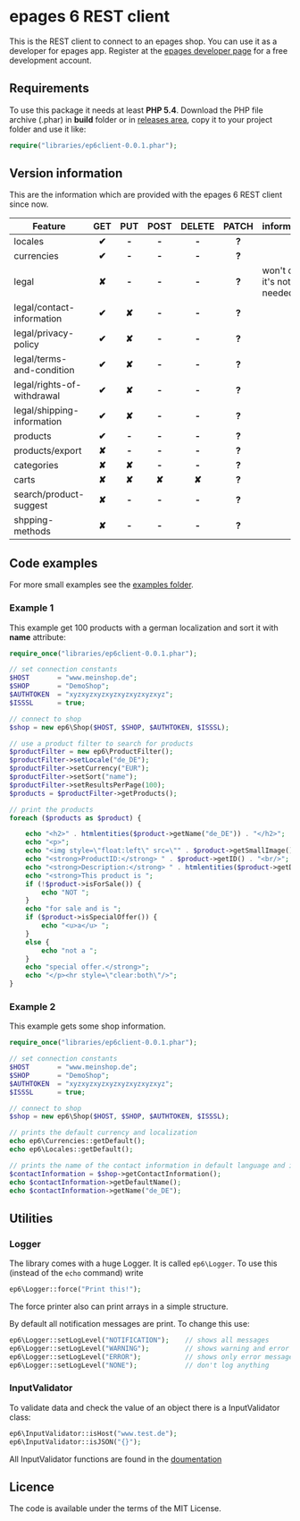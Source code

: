 # epages 6 REST client
This is the REST client to connect to an epages shop. You can use it as a developer for epages app. Register at the [epages developer page](https://developer.epages.com) for a free development account.

## Requirements
To use this package it needs at least **PHP 5.4**.
Download the PHP file archive (.phar) in **build** folder or in [releases area](https://github.com/dpauli/ep6client-php/releases), copy it to your project folder and use it like:
```php
require("libraries/ep6client-0.0.1.phar");
```

## Version information
This are the information which are provided with the epages 6 REST client since now.

| Feature | GET | PUT | POST | DELETE | PATCH | information |
| --- | :---: | :---: | :---: | :---: | :---: | --- |
| locales | **✔** | **-** | **-** | **-** | **?** |
| currencies | **✔** | **-** | **-** | **-** | **?** |
| legal | **✘** | **-** | **-** | **-** | **?** | won't do, it's not needed |
| legal/contact-information | **✔** | **✘** | **-** | **-** | **?** |
| legal/privacy-policy | **✔** | **✘** | **-** | **-** | **?** |
| legal/terms-and-condition | **✔** | **✘** | **-** | **-** | **?** |
| legal/rights-of-withdrawal | **✔** | **✘** | **-** | **-** | **?** |
| legal/shipping-information | **✔** | **✘** | **-** | **-** | **?** |
| products | **✔** | **-** | **-** | **-** | **?** |
| products/export | **✘** | **-** | **-** | **-** | **?** |
| categories | **✘** | **✘** | **-** | **-** | **?** |
| carts | **✘** | **✘** | **✘** | **✘** | **?** |
| search/product-suggest | **✘** | **-** | **-** | **-** | **?** |
| shpping-methods | **✘** | **-** | **-** | **-** | **?** |

## Code examples

For more small examples see the [examples folder](https://github.com/dpauli/ep6client-php/tree/master/examples).

### Example 1

This example get 100 products with a german localization and sort it with **name** attribute:

```php
require_once("libraries/ep6client-0.0.1.phar");

// set connection constants
$HOST		= "www.meinshop.de";
$SHOP		= "DemoShop";
$AUTHTOKEN	= "xyzxyzxyzxyzxyzxyzxyzxyz";
$ISSSL		= true;

// connect to shop
$shop = new ep6\Shop($HOST, $SHOP, $AUTHTOKEN, $ISSSL);

// use a product filter to search for products
$productFilter = new ep6\ProductFilter();
$productFilter->setLocale("de_DE");
$productFilter->setCurrency("EUR");
$productFilter->setSort("name");
$productFilter->setResultsPerPage(100);
$products = $productFilter->getProducts();

// print the products
foreach ($products as $product) {

	echo "<h2>" . htmlentities($product->getName("de_DE")) . "</h2>";
	echo "<p>";
	echo "<img style=\"float:left\" src=\"" . $product->getSmallImage()->getOriginURL() . "\"/>";
	echo "<strong>ProductID:</strong> " . $product->getID() . "<br/>";
	echo "<strong>Description:</strong> " . htmlentities($product->getDescription("de_DE")) . "<br/><br/>";
	echo "<strong>This product is ";
	if (!$product->isForSale()) {
		echo "NOT ";
	}
	echo "for sale and is ";
	if ($product->isSpecialOffer()) {
		echo "<u>a</u> ";
	}
	else {
		echo "not a ";
	}
	echo "special offer.</strong>";
	echo "</p><hr style=\"clear:both\"/>";
}
```

### Example 2

This example gets some shop information.

```php
require_once("libraries/ep6client-0.0.1.phar");

// set connection constants
$HOST		= "www.meinshop.de";
$SHOP		= "DemoShop";
$AUTHTOKEN	= "xyzxyzxyzxyzxyzxyzxyzxyz";
$ISSSL		= true;

// connect to shop
$shop = new ep6\Shop($HOST, $SHOP, $AUTHTOKEN, $ISSSL);

// prints the default currency and localization
echo ep6\Currencies::getDefault();
echo ep6\Locales::getDefault();

// prints the name of the contact information in default language and in german
$contactInformation = $shop->getContactInformation();
echo $contactInformation->getDefaultName();
echo $contactInformation->getName("de_DE");
```

## Utilities

### Logger
The library comes with a huge Logger. It is called ```ep6\Logger```.
To use this (instead of the ```echo``` command) write
```php
ep6\Logger::force("Print this!");
```
The force printer also can print arrays in a simple structure.

By default all notification messages are print. To change this use:
```php
ep6\Logger::setLogLevel("NOTIFICATION");	// shows all messages
ep6\Logger::setLogLevel("WARNING");			// shows warning and error messages
ep6\Logger::setLogLevel("ERROR");			// shows only error messages
ep6\Logger::setLogLevel("NONE");			// don't log anything
```
### InputValidator

To validate data and check the value of an object there is a InputValidator class:
```php
ep6\InputValidator::isHost("www.test.de");
ep6\InputValidator::isJSON("{}");
```
All InputValidator functions are found in the [doumentation](http://dbawdy.de/ep6client/doc/classes/ep6.InputValidator.html)

## Licence

The code is available under the terms of the MIT License.